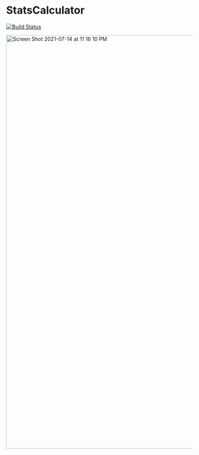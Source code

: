 # StatsCalculator

[![Build Status](https://travis-ci.com/pratik1596/StatsCalculator.svg?branch=master)](https://travis-ci.com/pratik1596/StatsCalculator)

<img width="1117" alt="Screen Shot 2021-07-14 at 11 16 10 PM" src="https://user-images.githubusercontent.com/83378087/125723809-c1bab7de-a41f-4660-b15d-e0f105ce4fdd.png">


